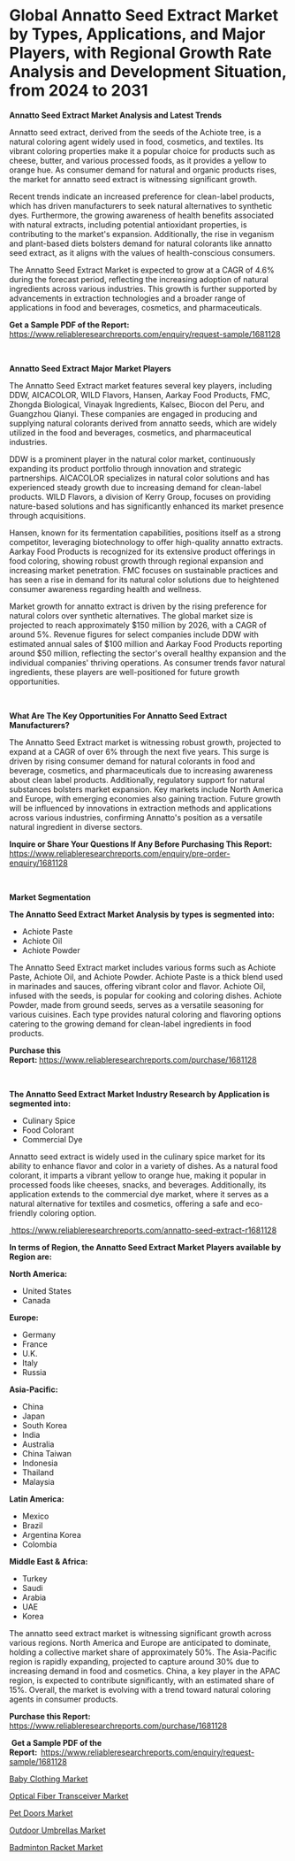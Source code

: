 <p><h1>Global Annatto Seed Extract Market by Types, Applications, and Major Players, with Regional Growth Rate Analysis and Development Situation, from 2024 to 2031</h1></p><p><strong>Annatto Seed Extract Market Analysis and Latest Trends</strong></p>
<p><p>Annatto seed extract, derived from the seeds of the Achiote tree, is a natural coloring agent widely used in food, cosmetics, and textiles. Its vibrant coloring properties make it a popular choice for products such as cheese, butter, and various processed foods, as it provides a yellow to orange hue. As consumer demand for natural and organic products rises, the market for annatto seed extract is witnessing significant growth. </p><p>Recent trends indicate an increased preference for clean-label products, which has driven manufacturers to seek natural alternatives to synthetic dyes. Furthermore, the growing awareness of health benefits associated with natural extracts, including potential antioxidant properties, is contributing to the market's expansion. Additionally, the rise in veganism and plant-based diets bolsters demand for natural colorants like annatto seed extract, as it aligns with the values of health-conscious consumers.</p><p>The Annatto Seed Extract Market is expected to grow at a CAGR of 4.6% during the forecast period, reflecting the increasing adoption of natural ingredients across various industries. This growth is further supported by advancements in extraction technologies and a broader range of applications in food and beverages, cosmetics, and pharmaceuticals.</p></p>
<p><strong>Get a Sample PDF of the Report:&nbsp;</strong> <a href="https://www.reliableresearchreports.com/enquiry/request-sample/1681128?utm_campaign=1399&utm_medium=2&utm_source=Github&utm_content=ia&utm_term=04102024&utm_id=annatto-seed-extract">https://www.reliableresearchreports.com/enquiry/request-sample/1681128</a></p>
<p>&nbsp;</p>
<p><strong>Annatto Seed Extract Major Market Players</strong></p>
<p><p>The Annatto Seed Extract market features several key players, including DDW, AICACOLOR, WILD Flavors, Hansen, Aarkay Food Products, FMC, Zhongda Biological, Vinayak Ingredients, Kalsec, Biocon del Peru, and Guangzhou Qianyi. These companies are engaged in producing and supplying natural colorants derived from annatto seeds, which are widely utilized in the food and beverages, cosmetics, and pharmaceutical industries.</p><p>DDW is a prominent player in the natural color market, continuously expanding its product portfolio through innovation and strategic partnerships. AICACOLOR specializes in natural color solutions and has experienced steady growth due to increasing demand for clean-label products. WILD Flavors, a division of Kerry Group, focuses on providing nature-based solutions and has significantly enhanced its market presence through acquisitions.</p><p>Hansen, known for its fermentation capabilities, positions itself as a strong competitor, leveraging biotechnology to offer high-quality annatto extracts. Aarkay Food Products is recognized for its extensive product offerings in food coloring, showing robust growth through regional expansion and increasing market penetration. FMC focuses on sustainable practices and has seen a rise in demand for its natural color solutions due to heightened consumer awareness regarding health and wellness.</p><p>Market growth for annatto extract is driven by the rising preference for natural colors over synthetic alternatives. The global market size is projected to reach approximately $150 million by 2026, with a CAGR of around 5%. Revenue figures for select companies include DDW with estimated annual sales of $100 million and Aarkay Food Products reporting around $50 million, reflecting the sector's overall healthy expansion and the individual companies' thriving operations. As consumer trends favor natural ingredients, these players are well-positioned for future growth opportunities.</p></p>
<p>&nbsp;</p>
<p><strong>What Are The Key Opportunities For Annatto Seed Extract Manufacturers?</strong></p>
<p><p>The Annatto Seed Extract market is witnessing robust growth, projected to expand at a CAGR of over 6% through the next five years. This surge is driven by rising consumer demand for natural colorants in food and beverage, cosmetics, and pharmaceuticals due to increasing awareness about clean label products. Additionally, regulatory support for natural substances bolsters market expansion. Key markets include North America and Europe, with emerging economies also gaining traction. Future growth will be influenced by innovations in extraction methods and applications across various industries, confirming Annatto's position as a versatile natural ingredient in diverse sectors.</p></p>
<p><strong>Inquire or Share Your Questions If Any Before Purchasing This Report:</strong> <a href="https://www.reliableresearchreports.com/enquiry/pre-order-enquiry/1681128?utm_campaign=1399&utm_medium=2&utm_source=Github&utm_content=ia&utm_term=04102024&utm_id=annatto-seed-extract">https://www.reliableresearchreports.com/enquiry/pre-order-enquiry/1681128</a></p>
<p>&nbsp;</p>
<p><strong>Market Segmentation</strong></p>
<p><strong>The Annatto Seed Extract Market Analysis by types is segmented into:</strong></p>
<p><ul><li>Achiote Paste</li><li>Achiote Oil</li><li>Achiote Powder</li></ul></p>
<p><p>The Annatto Seed Extract market includes various forms such as Achiote Paste, Achiote Oil, and Achiote Powder. Achiote Paste is a thick blend used in marinades and sauces, offering vibrant color and flavor. Achiote Oil, infused with the seeds, is popular for cooking and coloring dishes. Achiote Powder, made from ground seeds, serves as a versatile seasoning for various cuisines. Each type provides natural coloring and flavoring options catering to the growing demand for clean-label ingredients in food products.</p></p>
<p><strong>Purchase this Report:&nbsp;</strong><a href="https://www.reliableresearchreports.com/purchase/1681128?utm_campaign=1399&utm_medium=2&utm_source=Github&utm_content=ia&utm_term=04102024&utm_id=annatto-seed-extract">https://www.reliableresearchreports.com/purchase/1681128</a></p>
<p>&nbsp;</p>
<p><strong>The Annatto Seed Extract Market Industry Research by Application is segmented into:</strong></p>
<p><ul><li>Culinary Spice</li><li>Food Colorant</li><li>Commercial Dye</li></ul></p>
<p><p>Annatto seed extract is widely used in the culinary spice market for its ability to enhance flavor and color in a variety of dishes. As a natural food colorant, it imparts a vibrant yellow to orange hue, making it popular in processed foods like cheeses, snacks, and beverages. Additionally, its application extends to the commercial dye market, where it serves as a natural alternative for textiles and cosmetics, offering a safe and eco-friendly coloring option.</p></p>
<p><a href="https://www.reliableresearchreports.com/annatto-seed-extract-r1681128?utm_campaign=1399&utm_medium=2&utm_source=Github&utm_content=ia&utm_term=04102024&utm_id=annatto-seed-extract">&nbsp;https://www.reliableresearchreports.com/annatto-seed-extract-r1681128</a></p>
<p><strong>In terms of Region, the Annatto Seed Extract Market Players available by Region are:</strong></p>
<p>
    <p> <strong> North America: </strong>
        <ul>
            <li>United States</li>
            <li>Canada</li>
        </ul>
        </p> 
    <p> <strong> Europe: </strong>
        <ul>
            <li>Germany</li>
            <li>France</li>
            <li>U.K.</li>
            <li>Italy</li>
            <li>Russia</li>
        </ul>
        </p> 
    <p> <strong> Asia-Pacific: </strong>
        <ul>
            <li>China</li>
            <li>Japan</li>
            <li>South Korea</li>
            <li>India</li>
            <li>Australia</li>
            <li>China Taiwan</li>
            <li>Indonesia</li>
            <li>Thailand</li>
            <li>Malaysia</li>
        </ul>
        </p> 
    <p> <strong> Latin America: </strong>
        <ul>
            <li>Mexico</li>
            <li>Brazil</li>
            <li>Argentina Korea</li>
            <li>Colombia</li>
        </ul>
        </p> 
    <p> <strong> Middle East & Africa: </strong>
        <ul>
            <li>Turkey</li>
            <li>Saudi</li>
            <li>Arabia</li>
            <li>UAE</li>
            <li>Korea</li>
        </ul>
    </p>
    </p>
<p><p>The annatto seed extract market is witnessing significant growth across various regions. North America and Europe are anticipated to dominate, holding a collective market share of approximately 50%. The Asia-Pacific region is rapidly expanding, projected to capture around 30% due to increasing demand in food and cosmetics. China, a key player in the APAC region, is expected to contribute significantly, with an estimated share of 15%. Overall, the market is evolving with a trend toward natural coloring agents in consumer products.</p></p>
<p><strong>Purchase this Report: </strong><a href="https://www.reliableresearchreports.com/purchase/1681128?utm_campaign=1399&utm_medium=2&utm_source=Github&utm_content=ia&utm_term=04102024&utm_id=annatto-seed-extract">https://www.reliableresearchreports.com/purchase/1681128</a></p>
<p>&nbsp;<strong>Get a Sample PDF of the Report:&nbsp;&nbsp;</strong><a href="https://www.reliableresearchreports.com/enquiry/request-sample/1681128?utm_campaign=1399&utm_medium=2&utm_source=Github&utm_content=ia&utm_term=04102024&utm_id=annatto-seed-extract">https://www.reliableresearchreports.com/enquiry/request-sample/1681128</a></p>
<p><strong></strong></p>
<p><p><a href="https://www.linkedin.com/pulse/baby-clothing-spectrum-usage-patterns-sector-evolution-2024-2031-wl9qe?utm_campaign=1399&utm_medium=2&utm_source=Github&utm_content=ia&utm_term=04102024&utm_id=annatto-seed-extract">Baby Clothing Market</a></p><p><a href="https://www.linkedin.com/pulse/global-optical-fiber-transceiver-market-focus-application-xsklc?utm_campaign=1399&utm_medium=2&utm_source=Github&utm_content=ia&utm_term=04102024&utm_id=annatto-seed-extract">Optical Fiber Transceiver Market</a></p><p><a href="https://www.linkedin.com/pulse/pet-doors-market-essentials-key-players-demand-drivers-bxq9e?utm_campaign=1399&utm_medium=2&utm_source=Github&utm_content=ia&utm_term=04102024&utm_id=annatto-seed-extract">Pet Doors Market</a></p><p><a href="https://www.linkedin.com/pulse/investment-opportunities-outdoor-umbrellas-sector-risk-ct1re?utm_campaign=1399&utm_medium=2&utm_source=Github&utm_content=ia&utm_term=04102024&utm_id=annatto-seed-extract">Outdoor Umbrellas Market</a></p><p><a href="https://www.linkedin.com/pulse/market-insights-global-badminton-racket-forecast-innovation-fflxe?utm_campaign=1399&utm_medium=2&utm_source=Github&utm_content=ia&utm_term=04102024&utm_id=annatto-seed-extract">Badminton Racket Market</a></p></p>